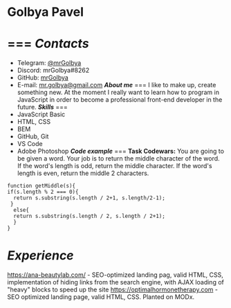 # Golbya Pavel
===
***Contacts***
===
- Telegram: [@mrGolbya](https://t.me/mrGolbya)
- Discord: mrGolbya#8262
- GitHub: [mrGolbya](https://github.com/mrGolbya)
- E-mail: mr.golbya@gmail.com
***About me***
===
I like to make up, create something new. At the moment I really want to learn how to program in JavaScript in order to become a professional front-end developer in the future.
***Skills***
===
- JavaScript Basic
- HTML, CSS
- BEM
- GitHub, Git
- VS Code
- Adobe Photoshop
***Code example***
===
**Task Codewars:** You are going to be given a word. Your job is to return the middle character of the word. If the word's length is odd, return the middle character. If the word's length is even, return the middle 2 characters.  
```
function getMiddle(s){
if(s.length % 2 === 0){
  return s.substring(s.length / 2+1, s.length/2-1);
 }
  else{
  return s.substring(s.length / 2, s.length / 2+1); 
  } 
}
```
***Experience***
===
<https://ana-beautylab.com/> - SEO-optimized landing pag, valid HTML, CSS, implementation of hiding links from the search engine, with AJAX loading of "heavy" blocks to speed up the site
<https://optimalhormonetherapy.com> - SEO optimized landing page, valid HTML, CSS. Planted on MODx.